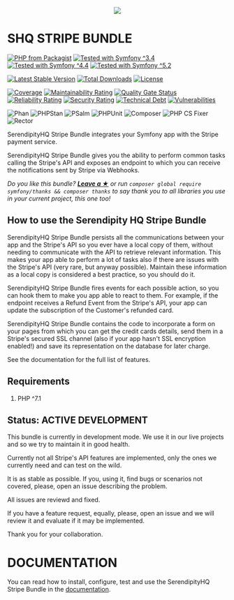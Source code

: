 <p align="center">
    <a href="http://www.serendipityhq.com" target="_blank">
        <img src="http://www.serendipityhq.com/assets/open-source-projects/Logo-SerendipityHQ-Icon-Text-Purple.png">
    </a>
</p>

SHQ STRIPE BUNDLE
=================

[![PHP from Packagist](https://img.shields.io/packagist/php-v/serendipity_hq/stripe-bundle?color=%238892BF)](https://packagist.org/packages/serendipity_hq/stripe-bundle)
[![Tested with Symfony ^3.4](https://img.shields.io/badge/Symfony-%5E3.4-333)](https://github.com/Aerendir/stripe-bundle/actions)
[![Tested with Symfony ^4.4](https://img.shields.io/badge/Symfony-%5E4.4-333)](https://github.com/Aerendir/stripe-bundle/actions)
[![Tested with Symfony ^5.2](https://img.shields.io/badge/Symfony-%5E5.2-333)](https://github.com/Aerendir/stripe-bundle/actions)

[![Latest Stable Version](https://poser.pugx.org/serendipity_hq/stripe-bundle/v/stable.png)](https://packagist.org/packages/serendipity_hq/stripe-bundle)
[![Total Downloads](https://poser.pugx.org/serendipity_hq/stripe-bundle/downloads.svg)](https://packagist.org/packages/serendipity_hq/stripe-bundle)
[![License](https://poser.pugx.org/serendipity_hq/stripe-bundle/license.svg)](https://packagist.org/packages/serendipity_hq/stripe-bundle)

[![Coverage](https://sonarcloud.io/api/project_badges/measure?project=Aerendir_stripe-bundle&metric=coverage)](https://sonarcloud.io/dashboard?id=Aerendir_stripe-bundle)
[![Maintainability Rating](https://sonarcloud.io/api/project_badges/measure?project=Aerendir_stripe-bundle&metric=sqale_rating)](https://sonarcloud.io/dashboard?id=Aerendir_stripe-bundle)
[![Quality Gate Status](https://sonarcloud.io/api/project_badges/measure?project=Aerendir_stripe-bundle&metric=alert_status)](https://sonarcloud.io/dashboard?id=Aerendir_stripe-bundle)
[![Reliability Rating](https://sonarcloud.io/api/project_badges/measure?project=Aerendir_stripe-bundle&metric=reliability_rating)](https://sonarcloud.io/dashboard?id=Aerendir_stripe-bundle)
[![Security Rating](https://sonarcloud.io/api/project_badges/measure?project=Aerendir_stripe-bundle&metric=security_rating)](https://sonarcloud.io/dashboard?id=Aerendir_stripe-bundle)
[![Technical Debt](https://sonarcloud.io/api/project_badges/measure?project=Aerendir_stripe-bundle&metric=sqale_index)](https://sonarcloud.io/dashboard?id=Aerendir_stripe-bundle)
[![Vulnerabilities](https://sonarcloud.io/api/project_badges/measure?project=Aerendir_stripe-bundle&metric=vulnerabilities)](https://sonarcloud.io/dashboard?id=Aerendir_stripe-bundle)

![Phan](https://github.com/Aerendir/stripe-bundle/workflows/Phan/badge.svg)
![PHPStan](https://github.com/Aerendir/stripe-bundle/workflows/PHPStan/badge.svg)
![PSalm](https://github.com/Aerendir/stripe-bundle/workflows/PSalm/badge.svg)
![PHPUnit](https://github.com/Aerendir/stripe-bundle/workflows/PHPunit/badge.svg)
![Composer](https://github.com/Aerendir/stripe-bundle/workflows/Composer/badge.svg)
![PHP CS Fixer](https://github.com/Aerendir/stripe-bundle/workflows/PHP%20CS%20Fixer/badge.svg)
![Rector](https://github.com/Aerendir/stripe-bundle/workflows/Rector/badge.svg)

SerendipityHQ Stripe Bundle integrates your Symfony app with the Stripe payment service.

SerendipityHQ Stripe Bundle gives you the ability to perform common tasks calling the Stripe's API and exposes an endpoint to which you can receive the notifications sent by Stripe via Webhooks.

*Do you like this bundle? [**Leave a &#9733;**](#js-repo-pjax-container) or run `composer global require symfony/thanks && composer thanks` to say thank you to all libraries you use in your current project, this one too!*

How to use the Serendipity HQ Stripe Bundle
-------------------------------------------

SerendipityHQ Stripe Bundle persists all the communications between your app and the Stripe's API so you ever have a local copy of them, without needing to communicate with the API to retrieve relevant information. This makes your app able to perform a lot of tasks also if there are issues with the
Stripe's API (very rare, but anyway possible).
Maintain these information as a local copy is considered a best practice, so you should do it.

SerendipityHQ Stripe Bundle fires events for each possible action, so you can hook them to make you app able to react to them.
For example, if the endpoint receives a Refund Event from the Stripe's API, your app can update the subscription of the Customer's refunded card.

SerendipityHQ Stripe Bundle contains the code to incorporate a form on your pages from which you can get the credit cards details, send them in a Stripe's secured SSL channel (also if your app hasn't SSL encryption enabled!) and save its representation on the database for later charge.

See the documentation for the full list of features.

Requirements
------------

1. PHP ^7.1

Status: ACTIVE DEVELOPMENT
--------------------------

This bundle is currently in development mode. We use it in our live projects and so we try to maintain it in good health.

Currently not all Stripe's API features are implemented, only the ones we currently need and can test on the wild.

It is as stable as possible. If you, using it, find bugs or scenarios not covered, please, open an issue describing the problem.

All issues are reviewd and fixed.

If you have a feature request, equally, please, open an issue and we will review it and evaluate if it may be implemented.

Thank you for your collaboration.

DOCUMENTATION
=============

You can read how to install, configure, test and use the SerendipityHQ Stripe Bundle in the [documentation](docs/Index.md).
